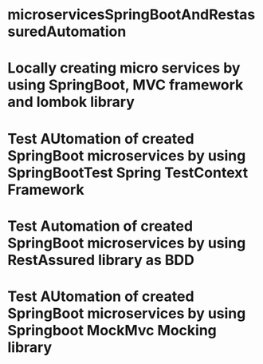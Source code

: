 # microservicesSpringBootAndRestassuredAutomation
# Locally creating micro services by using SpringBoot, MVC framework and lombok library
# Test AUtomation of created SpringBoot microservices by using SpringBootTest Spring TestContext Framework
# Test Automation of created SpringBoot microservices by using RestAssured library as BDD
# Test AUtomation of created SpringBoot microservices by using Springboot MockMvc Mocking library
